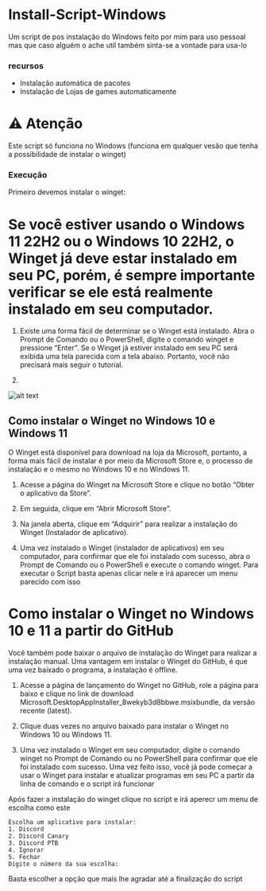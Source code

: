 # Install-Script-Windows
Um script de pos instalação do Windows feito por mim para uso pessoal mas que caso alguém o ache util também sinta-se a vontade para usa-lo

### recursos

- Instalação automática de pacotes
- Instalação de Lojas de games automaticamente

# ⚠️  Atenção
  
Este script só funciona no Windows (funciona em qualquer vesão que tenha a possibilidade de instalar o winget)

### Execução

Primeiro devemos instalar o winget:

# Se você estiver usando o Windows 11 22H2 ou o Windows 10 22H2, o Winget já deve estar instalado em seu PC, porém, é sempre importante verificar se ele está realmente instalado em seu computador.

1. Existe uma forma fácil de determinar se o Winget está instalado. Abra o Prompt de Comando ou o PowerShell, digite o comando winget e pressione “Enter”. Se o Winget já estiver instalado em seu PC será exibida uma tela parecida com a tela abaixo. Portanto, você não precisará mais seguir o tutorial.
  
2. 

![alt text](https://supertutoriais.b-cdn.net/wp-content/uploads/2023/03/como_instalar_winget_windows10-11_img1.png)

## Como instalar o Winget no Windows 10 e Windows 11

O Winget está disponível para download na loja da Microsoft, portanto, a forma mais fácil de instalar é por meio da Microsoft Store e, o processo de instalação e o mesmo no Windows 10 e no Windows 11.

1. Acesse a página do Winget na Microsoft Store e clique no botão “Obter o aplicativo da Store”.

2. Em seguida, clique em “Abrir Microsoft Store”.

3. Na janela aberta, clique em “Adquirir” para realizar a instalação do Winget (Instalador de aplicativo).

4. Uma vez instalado o Winget (instalador de aplicativos) em seu computador, para confirmar que ele foi instalado com sucesso, abra o Prompt de Comando ou o PowerShell e execute o comando winget.
Para executar o Script basta apenas clicar nele e irá aparecer um menu parecido com isso

# Como instalar o Winget no Windows 10 e 11 a partir do GitHub

Você também pode baixar o arquivo de instalação do Winget para realizar a instalação manual. Uma vantagem em instalar o Winget do GitHub, é que uma vez baixado o programa, a instalação é offline.

1. Acesse a página de lançamento do Winget no GitHub, role a página para baixo e clique no link de download Microsoft.DesktopAppInstaller_8wekyb3d8bbwe.msixbundle, da versão recente (latest).

2. Clique duas vezes no arquivo baixado para instalar o Winget no Windows 10 ou Windows 11.

3. Uma vez instalado o Winget em seu computador, digite o comando winget no Prompt de Comando ou no PowerShell para confirmar que ele foi instalado com sucesso. Uma vez feito isso, você já pode começar a usar o Winget para instalar e atualizar programas em seu PC a partir da linha de comando e o script irá funcionar

Após fazer a instalação do winget clique no script e irá aperecr um menu de escolha como este

```
Escolha um aplicativo para instalar:
1. Discord
2. Discord Canary
3. Discord PTB
4. Ignorar
5. Fechar
Digite o número da sua escolha:
```

Basta escolher a opção que mais lhe agradar até a finalização do script
